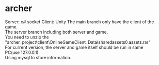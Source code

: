 # archer
Server: c# socket
Client: Unity
The main branch only have the client of the game.  
The server branch including both server and game.  
You need to unzip the "archer_project\client\OnlineGameClient_Data\sharedassets0.assets.rar"  
For current version, the server and game itself should be run in same PC(use 127.0.0.1)  
Using mysql to store information.
